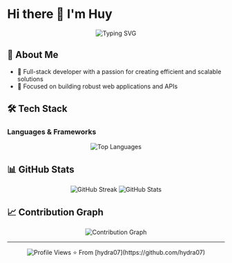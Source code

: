 # Hi there 👋 I'm Huy

<div align="center">
  <img src="https://readme-typing-svg.herokuapp.com?font=Fira+Code&weight=500&size=40&pause=1000&color=FF0000&center=true&vCenter=true&width=600&height=100&lines=Frontend+Developer;Backend+Developer;Full+Stack+Enthusiast" alt="Typing SVG" />
</div>

## 🚀 About Me

- 🔭 Full-stack developer with a passion for creating efficient and scalable solutions
- 🎯 Focused on building robust web applications and APIs

## 🛠️ Tech Stack

### Languages & Frameworks

<div align="center">
  <img src="https://github-readme-stats.vercel.app/api/top-langs/?username=hydra07&layout=compact&theme=radical&hide_border=true&langs_count=8&exclude_repo=github-readme-stats,hydra07.github.io" alt="Top Languages" />
</div>

## 📊 GitHub Stats

<div align="center">
  <img src="https://github-readme-streak-stats.herokuapp.com/?user=hydra07&theme=radical&hide_border=true" alt="GitHub Streak" />
  <img src="https://github-readme-stats.vercel.app/api?username=hydra07&show_icons=true&theme=radical&hide_border=true&include_all_commits=true&count_private=true&exclude_repo=github-readme-stats,hydra07.github.io" alt="GitHub Stats" />
</div>

## 📈 Contribution Graph

<div align="center">
  <img src="https://github-readme-activity-graph.vercel.app/graph?username=hydra07&theme=radical&hide_border=true&custom_title=Contribution%20Graph" alt="Contribution Graph" />
</div>

<!-- Snake animation -->

---
<div align="center">
  <img src="https://komarev.com/ghpvc/?username=hydra07&style=flat-square&color=blue" alt="Profile Views" />
  ⭐️ From [hydra07](https://github.com/hydra07)
</div>

